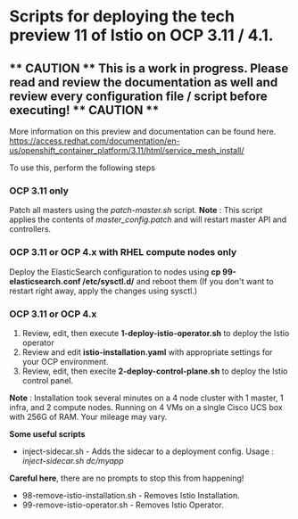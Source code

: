 # Scripts for deploying the tech preview 11 of Istio on OCP 3.11 / 4.1. 

## ** CAUTION ** This is a work in progress. Please read and review the documentation as well and review every configuration file / script before executing! ** CAUTION **

More information on this preview and documentation can be found here.
https://access.redhat.com/documentation/en-us/openshift_container_platform/3.11/html/service_mesh_install/

To use this, perform the following steps

### OCP 3.11 **only**
Patch all masters using the _patch-master.sh_ script. **Note** : This script applies the contents of *master_config.patch* and will restart master API and controllers.

### OCP 3.11 or OCP 4.x with RHEL compute nodes **only**
Deploy the ElasticSearch configuration to nodes using __cp 99-elasticsearch.conf /etc/sysctl.d/__ and reboot them (If you don't want to restart right away, apply the changes using sysctl.)

### OCP 3.11 or OCP 4.x
1. Review, edit, then execute __1-deploy-istio-operator.sh__ to deploy the Istio operator
2. Review and edit __istio-installation.yaml__ with appropriate settings for your OCP environment.
3. Review, edit, then execite __2-deploy-control-plane.sh__ to deploy the Istio control panel. 

**Note** : Installation took several minutes on a 4 node cluster with 1 master, 1 infra, and 2 compute nodes. Running on 4 VMs on a single Cisco UCS box with 256G of RAM. Your mileage may vary.

**Some useful scripts**

- inject-sidecar.sh - Adds the sidecar to a deployment config. Usage : _inject-sidecar.sh dc/myapp_

**Careful here**, there are no prompts to stop this from happening!
- 98-remove-istio-installation.sh - Removes Istio Installation. 
- 99-remove-istio-operator.sh - Removes Istio Operator.
